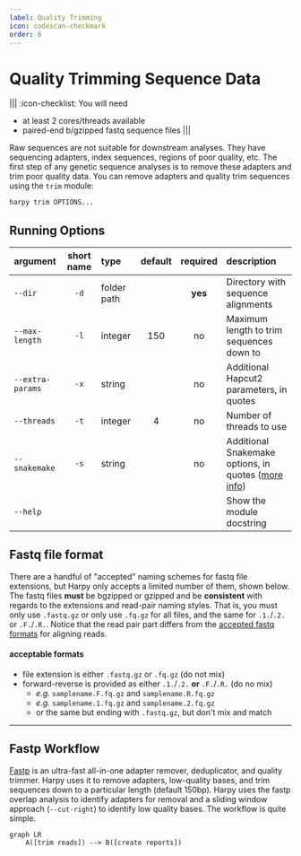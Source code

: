 ```yaml
---
label: Quality Trimming
icon: codescan-checkmark
order: 6
---
```


# Quality Trimming Sequence Data
|||  :icon-checklist: You will need
- at least 2 cores/threads available
- paired-end b/gzipped fastq sequence files
|||

Raw sequences are not suitable for downstream analyses. They have sequencing adapters,
index sequences, regions of poor quality, etc. The first step of any genetic sequence
analyses is to remove these adapters and trim poor quality data. You can remove adapters
and quality trim sequences using the `trim` module:
```bash
harpy trim OPTIONS... 
```

## Running Options
| argument         | short name | type        | default | required | description                                                            |
|:-----------------|:----------:|:------------|:-------:|:--------:|:-----------------------------------------------------------------------|
| `--dir`          |    `-d`    | folder path |         | **yes**  | Directory with sequence alignments                                     |
| `--max-length`   |    `-l`    | integer     |   150   |    no    | Maximum length to trim sequences down to                               |
| `--extra-params` |    `-x`    | string      |         |    no    | Additional Hapcut2 parameters, in quotes                               |
| `--threads`      |    `-t`    | integer     |    4    |    no    | Number of threads to use                                               |
| `--snakemake`    |    `-s`    | string      |         |    no    | Additional Snakemake options, in quotes ([more info](../snakemake.md)) |
| `--help`         |            |             |         |          | Show the module docstring                                              |

## Fastq file format
There are a handful of "accepted" naming schemes for fastq file extensions, but Harpy only accepts a limited number of them, shown below.
The fastq files **must** be bgzipped or gzipped and be **consistent** with regards to the extensions and read-pair naming styles.
That is, you must only use `.fastq.gz` or only use `.fq.gz` for all files, and the same for `.1.`/`.2.` or `.F.`/`.R.`.
Notice that the read pair part differs from the [accepted fastq formats](readmapping.md/#fastq-file-format) for aligning reads.
#### acceptable formats
- file extension is either `.fastq.gz` or `.fq.gz` (do not mix)
- forward-reverse is provided as either `.1.`/`.2.` **or** `.F.`/`.R.` (do no mix)
    - _e.g._ `samplename.F.fq.gz` and `samplename.R.fq.gz`
    - _e.g._ `samplename.1.fq.gz` and `samplename.2.fq.gz`
    - or the same but ending with `.fastq.gz`, but don't mix and match

---
## Fastp Workflow
[Fastp](https://github.com/OpenGene/fastp) is an ultra-fast all-in-one adapter remover, deduplicator, 
and quality trimmer. Harpy uses it to remove adapters, low-quality bases, and trim sequences down to a particular
length (default 150bp). Harpy uses the fastp overlap analysis to identify adapters for removal and a sliding window
approach (`--cut-right`) to identify low quality bases. The workflow is quite simple.

```mermaid
graph LR
    A([trim reads]) --> B([create reports])
```